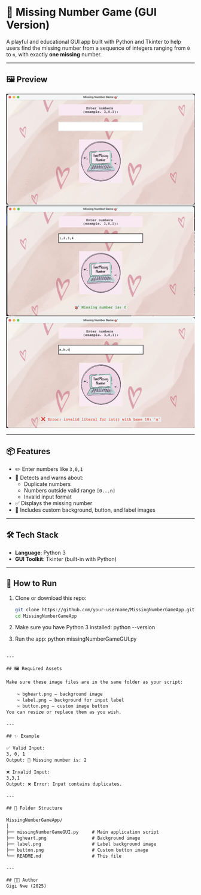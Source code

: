 # 🎯 Missing Number Game (GUI Version)

A playful and educational GUI app built with Python and Tkinter to help users find the missing number from a sequence of integers ranging from `0` to `n`, with exactly **one missing** number.

---

## 🖼️ Preview

![alt text](image.png)
![alt text](image-1.png)
![alt text](image-2.png)

---

## 📦 Features

- ✏️ Enter numbers like `3,0,1`
- 🚫 Detects and warns about:
  - Duplicate numbers
  - Numbers outside valid range `[0...n]`
  - Invalid input format
- ✅ Displays the missing number
- 🎨 Includes custom background, button, and label images

---

## 🛠️ Tech Stack

- **Language**: Python 3
- **GUI Toolkit**: Tkinter (built-in with Python)

---

## 🚀 How to Run

1. Clone or download this repo:
   ```bash
   git clone https://github.com/your-username/MissingNumberGameApp.git
   cd MissingNumberGameApp

2. Make sure you have Python 3 installed:
    python --version

3. Run the app:
    python missingNumberGameGUI.py
```

---

## 🖼️ Required Assets

Make sure these image files are in the same folder as your script:

    ~ bgheart.png – background image
    ~ label.png – background for input label
    ~ button.png – custom image button
You can resize or replace them as you wish.

---

## ✨ Example

✅ Valid Input:
3, 0, 1
Output: 🎯 Missing number is: 2

❌ Invalid Input:
3,3,1
Output: ❌ Error: Input contains duplicates.

---

## 📁 Folder Structure

MissingNumberGameApp/
│
├── missingNumberGameGUI.py     # Main application script
├── bgheart.png                 # Background image
├── label.png                   # Label background image
├── button.png                  # Custom button image
└── README.md                   # This file

---

## 👩‍💻 Author
Gigi Nwe (2025)